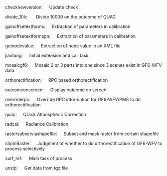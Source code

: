 checknewversion:&ensp;&ensp;&ensp;Update check

divide_10k:&ensp;&ensp;&ensp;&ensp;Divide 10000 on the outcome of QUAC

gainoffsetextforms:&ensp;&ensp;&ensp;Extraction of parameters in calibration

gainoffsetextformspn:&ensp;&ensp;&ensp;Extraction of parameters in calibration

getnodevalue:&ensp;&ensp;&ensp;Extraction of node value in an XML file

jiaotang:&ensp;&ensp;&ensp;Initial extension and call task

mosaicgf6:&ensp;&ensp;&ensp;Mosaic 2 or 3 parts into one since 3 scenes exist in GF6-WFV data

orthorectification:&ensp;&ensp;&ensp;RPC based orthorectification

outcomeonscreen:&ensp;&ensp;&ensp;Display outcome on screen

overriderpc:&ensp;&ensp;&ensp;Override RPC information for GF6-WFV/PMS to do orthorectification

quac:&ensp;&ensp;&ensp;QUick Atmospheric Correction

radcal:&ensp;&ensp;&ensp;Radiance Calibration

rastersubsetviashapefile:&ensp;&ensp;&ensp;Subset and mask raster from certain shapefile

shpInRaster:&ensp;&ensp;&ensp;Judgment of whether to do orthorectification of GF6-WFV to process selectively

surf_ref:&ensp;&ensp;&ensp;Main task of process

unzip:&ensp;&ensp;&ensp;Get data from tgz file
